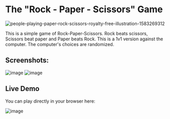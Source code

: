 # The "Rock - Paper - Scissors" Game
![people-playing-paper-rock-scissors-royalty-free-illustration-1583269312](https://github.com/DeadlyWind/RockPaperScissors/assets/157410349/367ee54b-e599-4601-8962-86feb1e51065)

This is a simple game of Rock-Paper-Scissors. Rock beats scissors, Scissors beat paper and Paper beats Rock. This is a 1v1 version against the computer. The computer's choices are randomized.

## Screenshots:
![image](https://github.com/DeadlyWind/RockPaperScissors/assets/157410349/8583af27-178d-4041-b882-8be65b24bef5)
![image](https://github.com/DeadlyWind/RockPaperScissors/assets/157410349/216a66a5-448b-4e13-8793-e456a2f738db)

## Live Demo

You can play directly in your browser here:

![image](https://github.com/DeadlyWind/RockPaperScissors/assets/157410349/e2e4dc00-239e-47ae-b0d0-0cf267d0a853)

